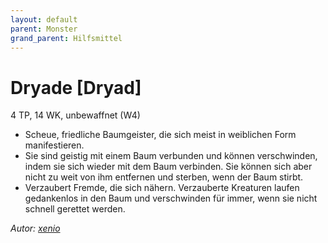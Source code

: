 ```yaml
---
layout: default
parent: Monster
grand_parent: Hilfsmittel
---
```


# Dryade [Dryad]
4 TP, 14 WK, unbewaffnet (W4)
- Scheue, friedliche Baumgeister, die sich meist in weiblichen Form manifestieren.
- Sie sind geistig mit einem Baum verbunden und können verschwinden, indem sie sich wieder mit dem Baum verbinden. Sie können sich aber nicht zu weit von ihm entfernen und sterben, wenn der Baum stirbt.
- Verzaubert Fremde, die sich nähern. Verzauberte Kreaturen laufen gedankenlos in den Baum und verschwinden für immer, wenn sie nicht schnell gerettet werden.

*Autor: [xenio](https://xenioinabottle.blogspot.com)*